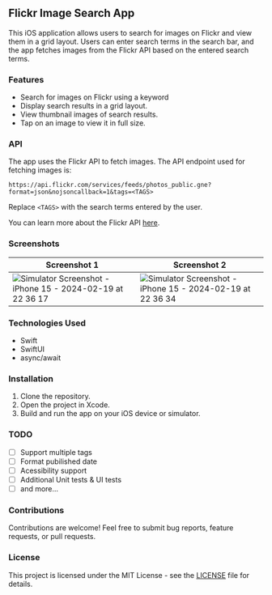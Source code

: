 ## Flickr Image Search App

This iOS application allows users to search for images on Flickr and view them in a grid layout. Users can enter search terms in the search bar, and the app fetches images from the Flickr API based on the entered search terms.

### Features

- Search for images on Flickr using a keyword
- Display search results in a grid layout.
- View thumbnail images of search results.
- Tap on an image to view it in full size.

### API

The app uses the Flickr API to fetch images. The API endpoint used for fetching images is:

```
https://api.flickr.com/services/feeds/photos_public.gne?format=json&nojsoncallback=1&tags=<TAGS>
```

Replace `<TAGS>` with the search terms entered by the user.

You can learn more about the Flickr API [here](https://www.flickr.com/services/feeds/).

### Screenshots

| Screenshot 1    | Screenshot 2 |
| -------- | ------- |
| ![Simulator Screenshot - iPhone 15 - 2024-02-19 at 22 36 17](https://github.com/mobiledge/flickr/assets/6307250/b4c640ce-1b64-41e7-8475-9a242a645dc1) | ![Simulator Screenshot - iPhone 15 - 2024-02-19 at 22 36 34](https://github.com/mobiledge/flickr/assets/6307250/97ad8c49-2af7-4003-9e68-e2ff9f19e431) |

### Technologies Used

- Swift
- SwiftUI
- async/await

### Installation

1. Clone the repository.
2. Open the project in Xcode.
3. Build and run the app on your iOS device or simulator.

### TODO
- [ ] Support multiple tags
- [ ] Format pubilished date
- [ ] Acessibility support
- [ ] Additional Unit tests & UI tests
- [ ] and more...

### Contributions

Contributions are welcome! Feel free to submit bug reports, feature requests, or pull requests.

### License

This project is licensed under the MIT License - see the [LICENSE](/LICENSE) file for details.
